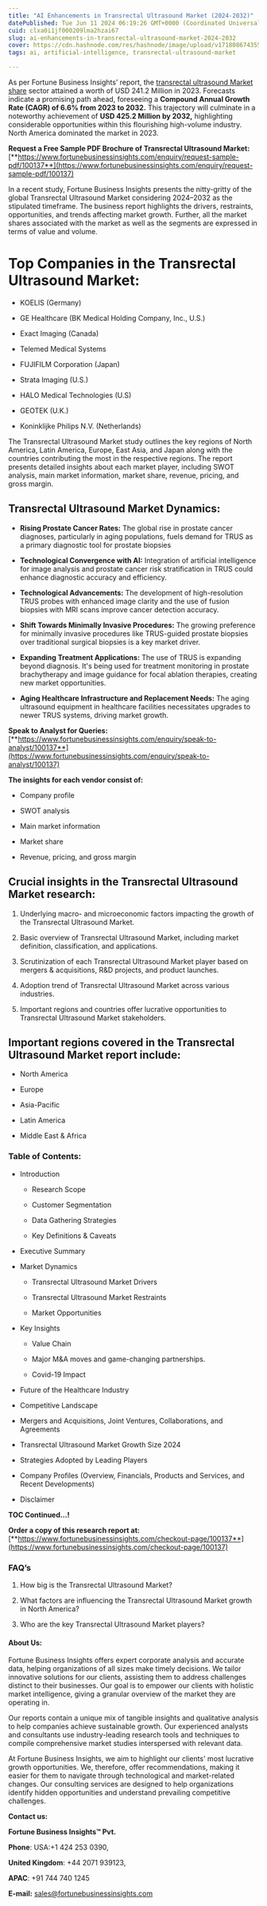 ```yaml
---
title: "AI Enhancements in Transrectal Ultrasound Market (2024-2032)"
datePublished: Tue Jun 11 2024 06:19:26 GMT+0000 (Coordinated Universal Time)
cuid: clxa0i1jf000209lma2hzai67
slug: ai-enhancements-in-transrectal-ultrasound-market-2024-2032
cover: https://cdn.hashnode.com/res/hashnode/image/upload/v1718086743556/f4e93400-5fc1-459b-a68b-32d0f0e661e8.png
tags: ai, artificial-intelligence, transrectal-ultrasound-market

---
```


As per Fortune Business Insights’ report, the [transrectal ultrasound Market share](https://www.fortunebusinessinsights.com/industry-reports/transrectal-ultrasound-market-100137) sector attained a worth of USD 241.2 Million in 2023. Forecasts indicate a promising path ahead, foreseeing a **Compound Annual Growth Rate (CAGR) of 6.6% from 2023 to 2032.** This trajectory will culminate in a noteworthy achievement of **USD 425.2 Million by 2032,** highlighting considerable opportunities within this flourishing high-volume industry. North America dominated the market in 2023.

**Request a Free Sample PDF Brochure of Transrectal Ultrasound Market:** [**https://www.fortunebusinessinsights.com/enquiry/request-sample-pdf/100137**](https://www.fortunebusinessinsights.com/enquiry/request-sample-pdf/100137)

In a recent study, Fortune Business Insights presents the nitty-gritty of the global Transrectal Ultrasound Market considering 2024–2032 as the stipulated timeframe. The business report highlights the drivers, restraints, opportunities, and trends affecting market growth. Further, all the market shares associated with the market as well as the segments are expressed in terms of value and volume.

# **Top Companies in the Transrectal Ultrasound Market:**

* KOELIS (Germany)
    
* GE Healthcare (BK Medical Holding Company, Inc., U.S.)
    
* Exact Imaging (Canada)
    
* Telemed Medical Systems
    
* FUJIFILM Corporation (Japan)
    
* Strata Imaging (U.S.)
    
* HALO Medical Technologies (U.S)
    
* GEOTEK (U.K.)
    
* Koninklijke Philips N.V. (Netherlands)
    

The Transrectal Ultrasound Market study outlines the key regions of North America, Latin America, Europe, East Asia, and Japan along with the countries contributing the most in the respective regions. The report presents detailed insights about each market player, including SWOT analysis, main market information, market share, revenue, pricing, and gross margin.

## Transrectal Ultrasound Market **Dynamics**:

* **Rising Prostate Cancer Rates:** The global rise in prostate cancer diagnoses, particularly in aging populations, fuels demand for TRUS as a primary diagnostic tool for prostate biopsies
    
* **Technological Convergence with AI:** Integration of artificial intelligence for image analysis and prostate cancer risk stratification in TRUS could enhance diagnostic accuracy and efficiency.
    
* **Technological Advancements:** The development of high-resolution TRUS probes with enhanced image clarity and the use of fusion biopsies with MRI scans improve cancer detection accuracy.
    
* **Shift Towards Minimally Invasive Procedures:** The growing preference for minimally invasive procedures like TRUS-guided prostate biopsies over traditional surgical biopsies is a key market driver.
    
* **Expanding Treatment Applications:** The use of TRUS is expanding beyond diagnosis. It's being used for treatment monitoring in prostate brachytherapy and image guidance for focal ablation therapies, creating new market opportunities.
    
* **Aging Healthcare Infrastructure and Replacement Needs:** The aging ultrasound equipment in healthcare facilities necessitates upgrades to newer TRUS systems, driving market growth.
    

**Speak to Analyst for Queries:** [**https://www.fortunebusinessinsights.com/enquiry/speak-to-analyst/100137**](https://www.fortunebusinessinsights.com/enquiry/speak-to-analyst/100137)

**The insights for each vendor consist of:**

* Company profile
    
* SWOT analysis
    
* Main market information
    
* Market share
    
* Revenue, pricing, and gross margin
    

## **Crucial insights in the Transrectal Ultrasound Market research:**

1. Underlying macro- and microeconomic factors impacting the growth of the Transrectal Ultrasound Market.
    
2. Basic overview of Transrectal Ultrasound Market, including market definition, classification, and applications.
    
3. Scrutinization of each Transrectal Ultrasound Market player based on mergers & acquisitions, R&D projects, and product launches.
    
4. Adoption trend of Transrectal Ultrasound Market across various industries.
    
5. Important regions and countries offer lucrative opportunities to Transrectal Ultrasound Market stakeholders.
    

## **Important regions covered in the Transrectal Ultrasound Market report include:**

* North America
    
* Europe
    
* Asia-Pacific
    
* Latin America
    
* Middle East & Africa
    

### **Table of Contents:**

* Introduction
    
    * Research Scope
        
    * Customer Segmentation
        
    * Data Gathering Strategies
        
    * Key Definitions & Caveats
        
* Executive Summary
    
* Market Dynamics
    
    * Transrectal Ultrasound Market Drivers
        
    * Transrectal Ultrasound Market Restraints
        
    * Market Opportunities
        
* Key Insights
    
    * Value Chain
        
    * Major M&A moves and game-changing partnerships.
        
    * Covid-19 Impact
        
* Future of the Healthcare Industry
    
* Competitive Landscape
    
* Mergers and Acquisitions, Joint Ventures, Collaborations, and Agreements
    
* Transrectal Ultrasound Market Growth Size 2024
    
* Strategies Adopted by Leading Players
    
* Company Profiles (Overview, Financials, Products and Services, and Recent Developments)
    
* Disclaimer
    

**TOC Continued…!**

**Order a copy of this research report at:** [**https://www.fortunebusinessinsights.com/checkout-page/100137**](https://www.fortunebusinessinsights.com/checkout-page/100137)

### **FAQ’s**

1. How big is the Transrectal Ultrasound Market?
    
2. What factors are influencing the Transrectal Ultrasound Market growth in North America?
    
3. Who are the key Transrectal Ultrasound Market players?
    

#### **About Us:**

Fortune Business Insights offers expert corporate analysis and accurate data, helping organizations of all sizes make timely decisions. We tailor innovative solutions for our clients, assisting them to address challenges distinct to their businesses. Our goal is to empower our clients with holistic market intelligence, giving a granular overview of the market they are operating in.

Our reports contain a unique mix of tangible insights and qualitative analysis to help companies achieve sustainable growth. Our experienced analysts and consultants use industry-leading research tools and techniques to compile comprehensive market studies interspersed with relevant data.

At Fortune Business Insights, we aim to highlight our clients' most lucrative growth opportunities. We, therefore, offer recommendations, making it easier for them to navigate through technological and market-related changes. Our consulting services are designed to help organizations identify hidden opportunities and understand prevailing competitive challenges.

**Contact us:**

**Fortune Business Insights™ Pvt.**

**Phone**: USA:+1 424 253 0390,

**United Kingdom**: +44 2071 939123,

**APAC**: +91 744 740 1245

**E-mail:** [sales@fortunebusinessinsights.com](mailto:sales@fortunebusinessinsights.com)